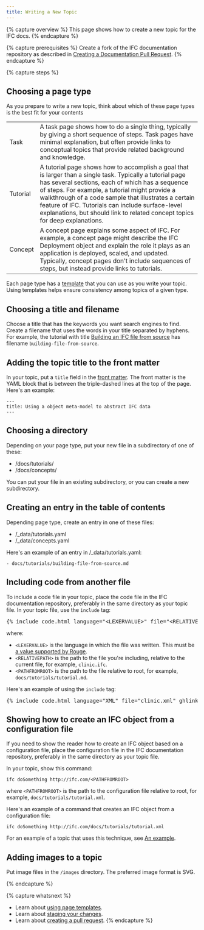 ```yaml
---
title: Writing a New Topic
---
```


{% capture overview %}
This page shows how to create a new topic for the IFC docs.
{% endcapture %}

{% capture prerequisites %}
Create a fork of the IFC documentation repository as described in
[Creating a Documentation Pull Request](/docs/contribute/create-pull-request/).
{% endcapture %}

{% capture steps %}

## Choosing a page type

As you prepare to write a new topic, think about which of these page types
is the best fit for your contents

<table>

  <tr>
    <td>Task</td>
    <td>A task page shows how to do a single thing, typically by giving a short sequence of steps. Task pages have minimal explanation, but often provide links to conceptual topics that provide related background and knowledge.</td>
  </tr>

  <tr>
    <td>Tutorial</td>
    <td>A tutorial page shows how to accomplish a goal that is larger than a single task. Typically a tutorial page has several sections, each of which has a sequence of steps. For example, a tutorial might provide a walkthrough of a code sample that illustrates a certain feature of IFC. Tutorials can include surface-level explanations, but should link to related concept topics for deep explanations.</td>
  </tr>

  <tr>
    <td>Concept</td>
    <td>A concept page explains some aspect of IFC. For example, a concept page might describe the IFC Deployment object and explain the role it plays as an application is deployed, scaled, and updated. Typically, concept pages don't include sequences of steps, but instead provide links to tutorials.</td>
  </tr>

</table>

Each page type has a
[template](/docs/contribute/page-templates/)
that you can use as you write your topic.
Using templates helps ensure consistency among topics of a given type.

## Choosing a title and filename

Choose a title that has the keywords you want search engines to find.
Create a filename that uses the words in your title separated by hyphens.
For example, the tutorial with title
[Building an IFC file from source](/docs/tutorials/building-file-from-source.md)
has filename `building-file-from-source`.

## Adding the topic title to the front matter

In your topic, put a `title` field in the
[front matter](https://jekyllrb.com/docs/frontmatter/).
The front matter is the YAML block that is between the
triple-dashed lines at the top of the page. Here's an example:

    ---
    title: Using a object meta-model to abstract IFC data
    ---

## Choosing a directory

Depending on your page type, put your new file in a subdirectory of one of these:

* /docs/tutorials/
* /docs/concepts/

You can put your file in an existing subdirectory, or you can create a new
subdirectory.

## Creating an entry in the table of contents

Depending page type, create an entry in one of these files:

* /_data/tutorials.yaml
* /_data/concepts.yaml

Here's an example of an entry in /_data/tutorials.yaml:

    - docs/tutorials/building-file-from-source.md

## Including code from another file

To include a code file in your topic, place the code file in the IFC
documentation repository, preferably in the same directory as your topic
file. In your topic file, use the `include` tag:

<pre>&#123;% include code.html language="&lt;LEXERVALUE&gt;" file="&lt;RELATIVEPATH&gt;" ghlink="/&lt;PATHFROMROOT&gt;" %&#125;</pre>

where:

* `<LEXERVALUE>` is the language in which the file was written. This must be
[a value supported by Rouge](https://github.com/jneen/rouge/wiki/list-of-supported-languages-and-lexers).
* `<RELATIVEPATH>` is the path to the file you're including, relative to the current file, for example, `clinic.ifc`.
* `<PATHFROMROOT>` is the path to the file relative to root, for example, `docs/tutorials/tutorial.md`.

Here's an example of using the `include` tag:

<pre>&#123;% include code.html language="XML" file="clinic.xml" ghlink="/docs/tutorials/tutorial.xml" %&#125;</pre>

## Showing how to create an IFC object from a configuration file

If you need to show the reader how to create an IFC object based on a
configuration file, place the configuration file in the IFC documentation
repository, preferably in the same directory as your topic file.

In your topic, show this command:

    ifc doSomething http://ifc.com/<PATHFROMROOT>

where `<PATHFROMROOT>` is the path to the configuration file relative to root,
for example, `docs/tutorials/tutorial.xml`.

Here's an example of a command that creates an IFC object from a configuration file:

    ifc doSomething http://ifc.com/docs/tutorials/tutorial.xml

For an example of a topic that uses this technique, see
[An example](/docs/tutorials/tutorial/).

## Adding images to a topic

Put image files in the `/images` directory. The preferred
image format is SVG.

{% endcapture %}

{% capture whatsnext %}
* Learn about [using page templates](/docs/contribute/page-templates/).
* Learn about [staging your changes](/docs/contribute/stage-documentation-changes).
* Learn about [creating a pull request](/docs/contribute/create-pull-request/).
{% endcapture %}
